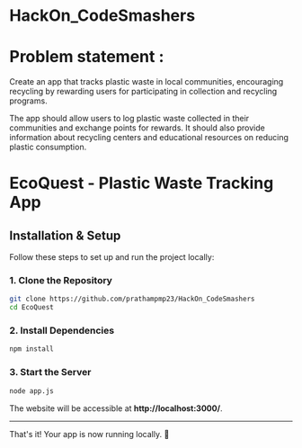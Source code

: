 # HackOn_CodeSmashers

# Problem statement :

Create an app that tracks plastic waste in local
communities, encouraging recycling by
rewarding users for participating in collection
and recycling programs.

The app should allow users to log plastic waste collected in
their communities and exchange points for rewards. It should
also provide information about recycling centers and
educational resources on reducing plastic consumption.

# EcoQuest - Plastic Waste Tracking App

## Installation & Setup

Follow these steps to set up and run the project locally:

### 1. Clone the Repository

```sh
git clone https://github.com/prathampmp23/HackOn_CodeSmashers
cd EcoQuest
```

### 2. Install Dependencies

```sh
npm install
```

### 3. Start the Server

```sh
node app.js
```

The website will be accessible at **http://localhost:3000/**.

---

That's it! Your app is now running locally. 🚀
